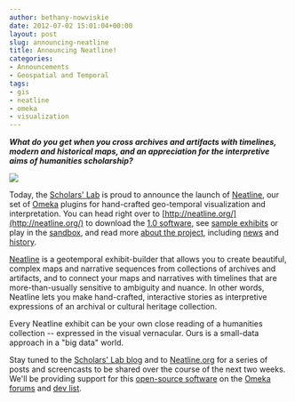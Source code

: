 ```yaml
---
author: bethany-nowviskie
date: 2012-07-02 15:01:04+00:00
layout: post
slug: announcing-neatline
title: Announcing Neatline!
categories:
- Announcements
- Geospatial and Temporal
tags:
- gis
- neatline
- omeka
- visualization
---
```


**_What do you get when you cross archives and artifacts with timelines, modern and historical maps, and an appreciation for the interpretive aims of humanities scholarship?_**

[![](http://www.scholarslab.org/wp-content/uploads/2012/07/Screen-shot-2012-07-02-at-10.36.28-AM1.png)](http://www.neatline.org/)

Today, the [Scholars' Lab](http://scholarslab.org) is proud to announce the launch of [Neatline](http://neatline.org/), our set of [Omeka](http://omeka.org) plugins for hand-crafted geo-temporal visualization and interpretation. You can head right over to [http://neatline.org/](http://neatline.org/) to download the [1.0 software](http://neatline.org/plugins/), see [sample exhibits](http://neatline.org/neatline-in-action/) or play in the [sandbox](http://sandbox.neatline.org/), and read more [about the project](http://neatline.org/about/), including [news](http://neatline.org/news/) and [history](http://neatline.org/about/credits-and-history/).

[Neatline](http://neatline.org/) is a geotemporal exhibit-builder that allows you to create beautiful, complex maps and narrative sequences from collections of archives and artifacts, and to connect your maps and narratives with timelines that are more-than-usually sensitive to ambiguity and nuance. In other words, Neatline lets you make hand-crafted, interactive stories as interpretive expressions of an archival or cultural heritage collection.

Every Neatline exhibit can be your own close reading of a humanities collection -- expressed in the visual vernacular.  Ours is a small-data approach in a "big data" world.

Stay tuned to the [Scholars' Lab blog](http://scholarslab.org/) and to [Neatline.org](http://neatline.org/) for a series of posts and screencasts to be shared over the course of the next two weeks. We'll be providing support for this [open-source software](https://github.com/scholarslab/) on the [Omeka forums](http://omeka.org/forums/) and [dev list](https://groups.google.com/forum/#!forum/omeka-dev).
